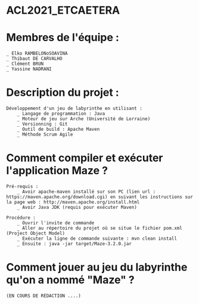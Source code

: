 # ACL2021_ETCAETERA

# Membres de l'équipe :
	_ Elko RAMBELONoSOAVINA
 	_ Thibaut DE CARVALHO
 	_ Clément BRUN
 	_ Yassine NADRANI

# Description du projet :
	Développement d'un jeu de labyrinthe en utilisant : 
		_ Langage de programmation : Java
		_ Moteur de jeu sur Arche (Université de Lorraine)
		_ Versionning : Git
		_ Outil de build : Apache Maven
		_ Méthode Scrum Agile

# Comment compiler et exécuter l'application Maze ?
	Pré-requis :
		_ Avoir apache-maven installé sur son PC (lien url : https://maven.apache.org/download.cgi) en suivant les instructions sur la page web : http://maven.apache.org/install.html
		_ Avoir Java JDK (requis pour exécuter Maven)

	Procédure :
		_ Ouvrir l'invite de commande
		_ Aller au répertoire du projet où se situe le fichier pom.xml (Project Object Model)
		_ Exécuter la ligne de commande suivante : mvn clean install
		_ Ensuite : java -jar target/Maze-3.2.0.jar

# Comment jouer au jeu du labyrinthe qu'on a nommé "Maze" ?
	(EN COURS DE RÉDACTION ....)
